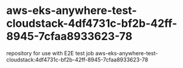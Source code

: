 # aws-eks-anywhere-test-cloudstack-4df4731c-bf2b-42ff-8945-7cfaa8933623-78
repository for use with E2E test job aws-eks-anywhere-test-cloudstack:4df4731c-bf2b-42ff-8945-7cfaa8933623-78
